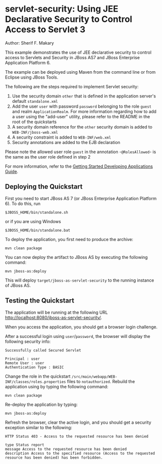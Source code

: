 servlet-security:  Using JEE Declarative Security to Control Access to Servlet 3
====================
Author: Sherif F. Makary

This example demonstrates the use of JEE declarative security to control access to Servlets and Security in JBoss AS7 and JBoss Enterprise Application Platform 6.

The example can be deployed using Maven from the command line or from Eclipse using JBoss Tools.

The following are the steps required to implement Servlet security:

1. Use the security domain `other` that is defined in the application server's default `standalone.xml`
2. Add the user `user` with password `password` belonging to the role `guest` and realm `ApplicationRealm`. For more information regarding how to add a user using the "add-user" utility, please refer to the README in the root of the quickstarts 
3. A security domain reference for the `other` security domain is added to `WEB-INF/jboss-web.xml`  
4. A security constraint is added to `WEB-INF/web.xml` 
5. Security annotations are added to the EJB declaration

Please note the allowed user role `guest` in the annotation -`@RolesAllowed`- is the same as the user role defined in step 2

For more information, refer to the  [Getting Started Developing Applications Guide](https://docs.jboss.org/author/display/AS71/Getting+Started+Developing+Applications+Guide).


## Deploying the Quickstart

First you need to start JBoss AS 7 (or JBoss Enterprise Application Platform 6). To do this, run

    $JBOSS_HOME/bin/standalone.sh

or if you are using Windows

    $JBOSS_HOME/bin/standalone.bat

To deploy the application, you first need to produce the archive:

    mvn clean package


You can now deploy the artifact to JBoss AS by executing the following command:

    mvn jboss-as:deploy

This will deploy `target/jboss-as-servlet-security` to the running instance of JBoss AS.

## Testing the Quickstart

The application will be running at the following URL <http://localhost:8080/jboss-as-servlet-security/>.

When you access the application, you should get a browser login challenge.

After a successful login using `user`/`password`, the browser will display the following security info:

    Successfully called Secured Servlet

    Principal : user
    Remote User : user
    Authentication Type : BASIC

Change the role in the quickstart `/src/main/webapp/WEB-INF/classes/roles.properties` files to `notauthorized`. 
Rebuild the application using by typing the following command:

    mvn clean package

Re-deploy the application by typing:

    mvn jboss-as:deploy

Refresh the browser, clear the active login, and you should get a security exception similar to the following: 

    HTTP Status 403 - Access to the requested resource has been denied

    type Status report
    message Access to the requested resource has been denied
    description Access to the specified resource (Access to the requested resource has been denied) has been forbidden.
